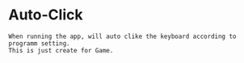 # Auto-Click
```
When running the app, will auto clike the keyboard according to programm setting.
This is just create for Game.
```





